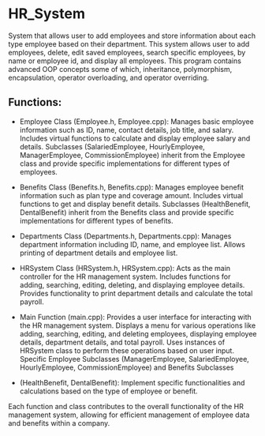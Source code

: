 # HR_System
System that allows user to add employees and store information about each type employee based on their department. This system allows user to add employees, delete, edit saved employees, search specific employees, by name or employee id, and display all employees. This program contains advanced OOP concepts some of which, inheritance, polymorphism, encapsulation, operator overloading, and operator overriding.

Functions:
------------------------
- Employee Class (Employee.h, Employee.cpp):
Manages basic employee information such as ID, name, contact details, job title, and salary.
Includes virtual functions to calculate and display employee salary and details.
Subclasses (SalariedEmployee, HourlyEmployee, ManagerEmployee, CommissionEmployee) inherit from the Employee class and provide specific implementations for different types of employees.

- Benefits Class (Benefits.h, Benefits.cpp):
Manages employee benefit information such as plan type and coverage amount.
Includes virtual functions to get and display benefit details.
Subclasses (HealthBenefit, DentalBenefit) inherit from the Benefits class and provide specific implementations for different types of benefits.

- Departments Class (Departments.h, Departments.cpp):
Manages department information including ID, name, and employee list.
Allows printing of department details and employee list.

- HRSystem Class (HRSystem.h, HRSystem.cpp):
Acts as the main controller for the HR management system.
Includes functions for adding, searching, editing, deleting, and displaying employee details.
Provides functionality to print department details and calculate the total payroll.

- Main Function (main.cpp):
Provides a user interface for interacting with the HR management system.
Displays a menu for various operations like adding, searching, editing, and deleting employees, displaying employee details, department details, and total payroll.
Uses instances of HRSystem class to perform these operations based on user input.
Specific Employee Subclasses (ManagerEmployee, SalariedEmployee, HourlyEmployee, CommissionEmployee) and Benefits Subclasses
- (HealthBenefit, DentalBenefit):
Implement specific functionalities and calculations based on the type of employee or benefit.


Each function and class contributes to the overall functionality of the HR management system, allowing for efficient management of employee data and benefits within a company.
